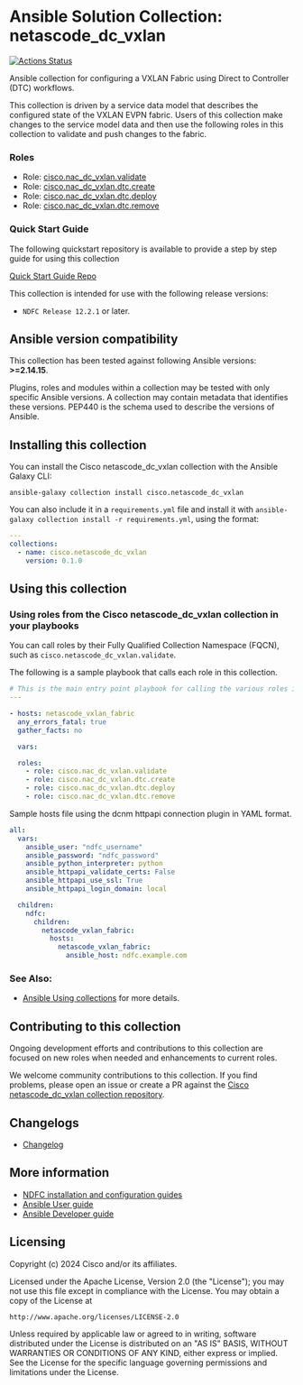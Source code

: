 # Ansible Solution Collection:  netascode_dc_vxlan

[![Actions Status](https://github.com/netascode/ansible-dc-vxlan/workflows/CI/badge.svg)](https://github.com/netascode/ansible-dc-vxlan/actions)

Ansible collection for configuring a VXLAN Fabric using Direct to Controller (DTC) workflows.

This collection is driven by a service data model that describes the configured state of the VXLAN EVPN fabric.
Users of this collection make changes to the service model data and then use the following roles in this collection
to validate and push changes to the fabric.

### Roles

* Role: [cisco.nac_dc_vxlan.validate](https://github.com/netascode/ansible-dc-vxlan/blob/galaxy_prep/roles/validate/README.md)
* Role: [cisco.nac_dc_vxlan.dtc.create](https://github.com/netascode/ansible-dc-vxlan/blob/galaxy_prep/roles/dtc/create/README.md)
* Role: [cisco.nac_dc_vxlan.dtc.deploy](https://github.com/netascode/ansible-dc-vxlan/blob/galaxy_prep/roles/dtc/deploy/README.md)
* Role: [cisco.nac_dc_vxlan.dtc.remove](https://github.com/netascode/ansible-dc-vxlan/blob/galaxy_prep/roles/dtc/remove/README.md)


### Quick Start Guide

The following quickstart repository is available to provide a step by step guide for using this collection

[Quick Start Guide Repo](https://github.com/netascode/ansible-dc-vxlan-example)

This collection is intended for use with the following release versions:
  * `NDFC Release 12.2.1` or later.

<!--start requires_ansible-->
## Ansible version compatibility

This collection has been tested against following Ansible versions: **>=2.14.15**.

Plugins, roles and modules within a collection may be tested with only specific Ansible versions.
A collection may contain metadata that identifies these versions.
PEP440 is the schema used to describe the versions of Ansible.
<!--end requires_ansible-->

## Installing this collection

You can install the Cisco netascode_dc_vxlan collection with the Ansible Galaxy CLI:

    ansible-galaxy collection install cisco.netascode_dc_vxlan

You can also include it in a `requirements.yml` file and install it with `ansible-galaxy collection install -r requirements.yml`, using the format:

```yaml
---
collections:
  - name: cisco.netascode_dc_vxlan
    version: 0.1.0
```
## Using this collection


### Using roles from the Cisco netascode_dc_vxlan collection in your playbooks

You can call roles by their Fully Qualified Collection Namespace (FQCN), such as `cisco.netascode_dc_vxlan.validate`.

The following is a sample playbook that calls each role in this collection.

```yaml
# This is the main entry point playbook for calling the various roles in this collection.
---

- hosts: netascode_vxlan_fabric
  any_errors_fatal: true
  gather_facts: no

  vars:

  roles:
    - role: cisco.nac_dc_vxlan.validate
    - role: cisco.nac_dc_vxlan.dtc.create
    - role: cisco.nac_dc_vxlan.dtc.deploy
    - role: cisco.nac_dc_vxlan.dtc.remove
```

Sample hosts file using the dcnm httpapi connection plugin in YAML format.


```yaml
all:
  vars:
    ansible_user: "ndfc_username"
    ansible_password: "ndfc_password"
    ansible_python_interpreter: python
    ansible_httpapi_validate_certs: False
    ansible_httpapi_use_ssl: True
    ansible_httpapi_login_domain: local

  children:
    ndfc:
      children:
        netascode_vxlan_fabric:
          hosts:
            netascode_vxlan_fabric:
              ansible_host: ndfc.example.com
```

### See Also:

* [Ansible Using collections](https://docs.ansible.com/ansible/latest/user_guide/collections_using.html) for more details.

## Contributing to this collection

Ongoing development efforts and contributions to this collection are focused on new roles when needed and enhancements to current roles.

We welcome community contributions to this collection. If you find problems, please open an issue or create a PR against the [Cisco netascode_dc_vxlan collection repository](https://github.com/netascode/ansible-dc-vxlan/issues).

## Changelogs

* [Changelog](https://github.com/netascode/ansible-dc-vxlan/blob/main/CHANGELOG.rst)

## More information

- [NDFC installation and configuration guides](https://www.cisco.com/c/en/us/td/docs/dcn/ndfc/1201/installation/cisco-ndfc-install-and-upgrade-guide-1201.html)
- [Ansible User guide](https://docs.ansible.com/ansible/latest/user_guide/index.html)
- [Ansible Developer guide](https://docs.ansible.com/ansible/latest/dev_guide/index.html)

## Licensing

Copyright (c) 2024 Cisco and/or its affiliates.

Licensed under the Apache License, Version 2.0 (the "License");
you may not use this file except in compliance with the License.
You may obtain a copy of the License at

    http://www.apache.org/licenses/LICENSE-2.0

Unless required by applicable law or agreed to in writing, software
distributed under the License is distributed on an "AS IS" BASIS,
WITHOUT WARRANTIES OR CONDITIONS OF ANY KIND, either express or implied.
See the License for the specific language governing permissions and
limitations under the License.
